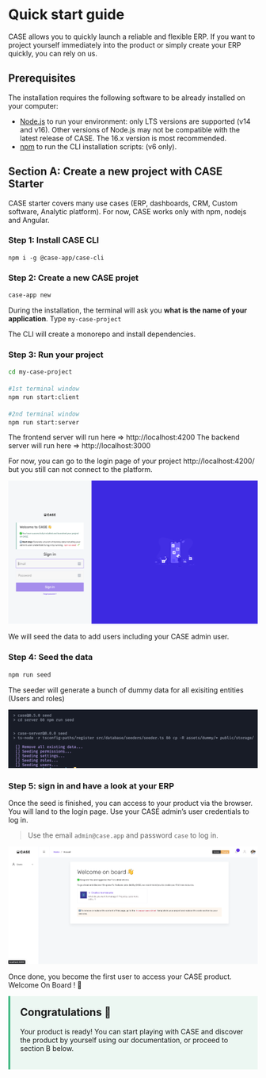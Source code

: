 # Quick start guide

CASE allows you to quickly launch a reliable and flexible ERP. If you want to project yourself immediately into the product or simply create your ERP quickly, you can rely on us.

## Prerequisites

The installation requires the following software to be already installed on your computer:

- [Node.js](https://nodejs.org/en/) to run your environment: only LTS versions are supported (v14 and v16). Other versions of Node.js may not be compatible with the latest release of CASE. The 16.x version is most recommended.
- [npm](https://docs.npmjs.com/cli/v6/commands/npm-install) to run the CLI installation scripts: (v6 only).

## Section A: Create a new project with CASE Starter

CASE starter covers many use cases (ERP, dashboards, CRM, Custom software, Analytic platform). For now, CASE works only with npm, nodejs and Angular.

### Step 1: Install CASE CLI

```
npm i -g @case-app/case-cli
```

### Step 2: Create a new CASE projet

```sh
case-app new
```

During the installation, the terminal will ask you **what is the name of your application**. Type `my-case-project`

The CLI will create a monorepo and install dependencies.

### Step 3: Run your project

```sh
cd my-case-project

#1st terminal window
npm run start:client

#2nd terminal window
npm run start:server
```

The frontend server will run here => http://localhost:4200
The backend server will run here => http://localhost:3000

For now, you can go to the login page of your project http://localhost:4200/ but you still can not connect to the platform.

![Login](../assets/images/introduction/login-01.png ':class=is-bordered')

We will seed the data to add users including your CASE admin user.

### Step 4: Seed the data

```sh
npm run seed
```

The seeder will generate a bunch of dummy data for all exisiting entities (Users and roles)

![Seed](../assets/images/introduction/seed.png)

### Step 5: sign in and have a look at your ERP

Once the seed is finished, you can access to your product via the browser. You will land to the login page. Use your CASE admin’s user credentials to log in.

> Use the email `admin@case.app` and password `case` to log in.

![Seed](../assets/images/introduction/homepage.png ':class=is-bordered')

Once done, you become the first user to access your CASE product. Welcome On Board ! 👋

<div style="background-color:#42b98316; border-left: 4px solid #42b983; padding: 20px;">
<h2 style="margin-top: 0">Congratulations 🎉</h2>
<p>Your product is ready! You can start playing with CASE and discover the product by yourself using our documentation, or proceed to section B below.</p>
</div>
